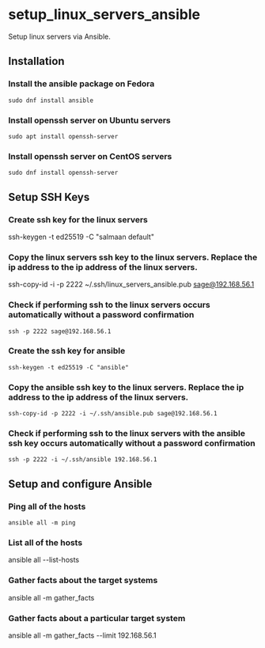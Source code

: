 # setup_linux_servers_ansible
Setup linux servers via Ansible.

## Installation 

### Install the ansible package on Fedora
```
sudo dnf install ansible
```

### Install openssh server on Ubuntu servers
```
sudo apt install openssh-server
```

### Install openssh server on CentOS servers
```
sudo dnf install openssh-server
```

## Setup SSH Keys

### Create ssh key for the linux servers
ssh-keygen -t ed25519 -C "salmaan default"

### Copy the linux servers ssh key to the linux servers. Replace the ip address to the ip address of the linux servers.
ssh-copy-id -i -p 2222 ~/.ssh/linux_servers_ansible.pub sage@192.168.56.1

### Check if performing ssh to the linux servers occurs automatically without a password confirmation
```
ssh -p 2222 sage@192.168.56.1
```

### Create the ssh key for ansible
```
ssh-keygen -t ed25519 -C "ansible"
```

### Copy the ansible ssh key to the linux servers. Replace the ip address to the ip address of the linux servers.
```
ssh-copy-id -p 2222 -i ~/.ssh/ansible.pub sage@192.168.56.1
```

### Check if performing ssh to the linux servers with the ansible ssh key occurs automatically without a password confirmation
```
ssh -p 2222 -i ~/.ssh/ansible 192.168.56.1
```

## Setup and configure Ansible

### Ping all of the hosts
```
ansible all -m ping
```

### List all of the hosts
ansible all --list-hosts

### Gather facts about the target systems
ansible all -m gather_facts

### Gather facts about a particular target system
ansible all -m gather_facts --limit 192.168.56.1

